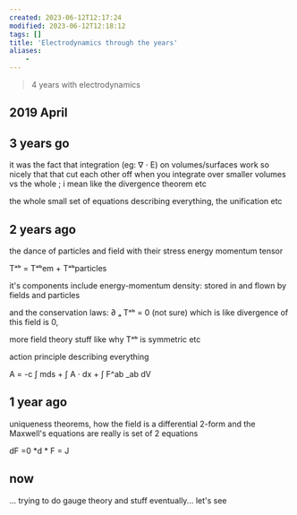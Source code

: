 ```yaml
---
created: 2023-06-12T12:17:24
modified: 2023-06-12T12:18:12
tags: []
title: 'Electrodynamics through the years'
aliases:
    - 
---
```


> 4 years with electrodynamics 

## 2019 April



## 3 years go

it was the fact that integration (eg: ∇ ⋅ E) on volumes/surfaces work so nicely that that cut each other off when you integrate over smaller volumes vs the whole ; i mean like the divergence theorem etc

the whole small set of equations describing everything, the unification etc

## 2 years ago

the dance of particles and field with their stress energy momentum tensor 

Tᵃᵇ = Tᵃᵇem + Tᵃᵇparticles

it's components  include energy-momentum density: stored in and flown by fields and particles 

and the conservation laws: ∂ ₐ Tᵃᵇ = 0 (not sure) which is like divergence of this field is 0,

more field theory stuff like why  Tᵃᵇ is symmetric etc

action principle describing everything

A = -c ∫ mds + ∫ A ⋅ dx + ∫ F^ab _ab dV

## 1 year ago

uniqueness theorems, how the field is a differential 2-form and the Maxwell's equations are really is set of 2 equations

dF =0
*d * F = J

## now

...
trying to do gauge theory and stuff eventually... let's see